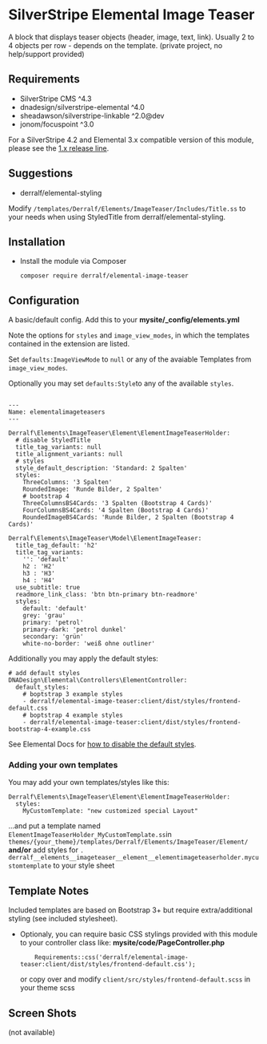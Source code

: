# SilverStripe Elemental Image Teaser

A block that displays teaser objects (header, image, text, link). Usually 2 to 4 objects per row - depends on the template.
(private project, no help/support provided)

## Requirements

* SilverStripe CMS ^4.3
* dnadesign/silverstripe-elemental ^4.0
* sheadawson/silverstripe-linkable ^2.0@dev
* jonom/focuspoint ^3.0

For a SilverStripe 4.2 and Elemental 3.x compatible version of this module, please see the [1.x release line](https://github.com/derralf/silverstripe-elemental-image-teaser/tree/1.0#readme).


## Suggestions
* derralf/elemental-styling

Modify `/templates/Derralf/Elements/ImageTeaser/Includes/Title.ss` to your needs when using StyledTitle from derralf/elemental-styling.


## Installation

- Install the module via Composer
  ```
  composer require derralf/elemental-image-teaser
  ```


## Configuration

A basic/default config. Add this to your **mysite/\_config/elements.yml**

Note the options for `styles` and `image_view_modes`, in which the templates contained in the extension are listed.

Set `defaults:ImageViewMode` to `null` or any of the avaiable Templates from `image_view_modes`.

Optionally you may set `defaults:Style`to any of the available `styles`.

```

---
Name: elementalimageteasers
---

Derralf\Elements\ImageTeaser\Element\ElementImageTeaserHolder:
  # disable StyledTitle
  title_tag_variants: null
  title_alignment_variants: null
  # styles
  style_default_description: 'Standard: 2 Spalten'
  styles:
    ThreeColumns: '3 Spalten'
    RoundedImage: 'Runde Bilder, 2 Spalten'
    # bootstrap 4
    ThreeColumnsBS4Cards: '3 Spalten (Bootstrap 4 Cards)'
    FourColumnsBS4Cards: '4 Spalten (Bootstrap 4 Cards)'
    RoundedImageBS4Cards: 'Runde Bilder, 2 Spalten (Bootstrap 4 Cards)'

Derralf\Elements\ImageTeaser\Model\ElementImageTeaser:
  title_tag_default: 'h2'
  title_tag_variants:
    '': 'default'
    h2 : 'H2'
    h3 : 'H3'
    h4 : 'H4'
  use_subtitle: true
  readmore_link_class: 'btn btn-primary btn-readmore'
  styles:
    default: 'default'
    grey: 'grau'
    primary: 'petrol'
    primary-dark: 'petrol dunkel'
    secondary: 'grün'
    white-no-border: 'weiß ohne outliner'
```

Additionally you may apply the default styles:

```
# add default styles
DNADesign\Elemental\Controllers\ElementController:
  default_styles:
    # boptstrap 3 example styles
    - derralf/elemental-image-teaser:client/dist/styles/frontend-default.css
    # boptstrap 4 example styles
    - derralf/elemental-image-teaser:client/dist/styles/frontend-bootstrap-4-example.css
```

See Elemental Docs for [how to disable the default styles](https://github.com/dnadesign/silverstripe-elemental#disabling-the-default-stylesheets).

### Adding your own templates

You may add your own templates/styles like this:

```
Derralf\Elements\ImageTeaser\Element\ElementImageTeaserHolder:
  styles:
    MyCustomTemplate: "new customized special Layout"
```

...and put a template named `ElementImageTeaserHolder_MyCustomTemplate.ss`in `themes/{your_theme}/templates/Derralf/Elements/ImageTeaser/Element/`  
**and/or**
add styles for `. derralf__elements__imageteaser__element__elementimageteaserholder.mycustomtemplate` to your style sheet



## Template Notes

Included templates are based on Bootstrap 3+ but require extra/additional styling (see included stylesheet).

- Optionaly, you can require basic CSS stylings provided with this module to your controller class like:
  **mysite/code/PageController.php**
  ```
      Requirements::css('derralf/elemental-image-teaser:client/dist/styles/frontend-default.css');
  ```
  or copy over and modify `client/src/styles/frontend-default.scss` in your theme scss


## Screen Shots

(not available)


